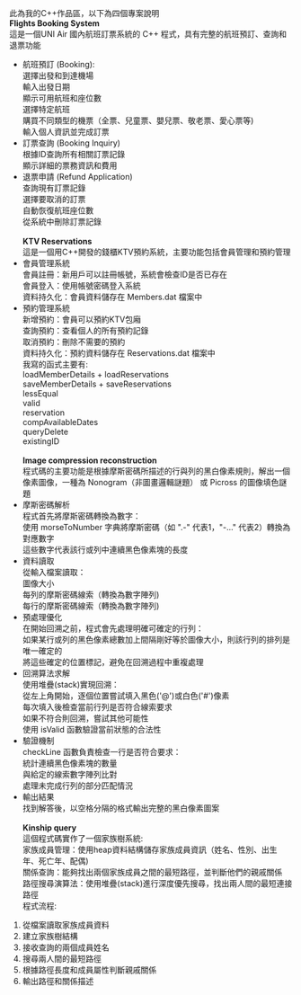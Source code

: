 此為我的C++作品區，以下為四個專案說明\
**Flights Booking System**\
這是一個UNI Air 國內航班訂票系統的 C++ 程式，具有完整的航班預訂、查詢和退票功能
+ 航班預訂 (Booking):\
  選擇出發和到達機場\
  輸入出發日期\
  顯示可用航班和座位數\
  選擇特定航班\
  購買不同類型的機票（全票、兒童票、嬰兒票、敬老票、愛心票等)\
  輸入個人資訊並完成訂票
+ 訂票查詢 (Booking Inquiry)\
  根據ID查詢所有相關訂票記錄\
  顯示詳細的票務資訊和費用
+ 退票申請 (Refund Application)\
  查詢現有訂票記錄\
  選擇要取消的訂票\
  自動恢復航班座位數\
  從系統中刪除訂票記錄\
\
**KTV Reservations**\
這是一個用C++開發的錢櫃KTV預約系統，主要功能包括會員管理和預約管理
+ 會員管理系統\
  會員註冊：新用戶可以註冊帳號，系統會檢查ID是否已存在\
  會員登入：使用帳號密碼登入系統\
  資料持久化：會員資料儲存在 Members.dat 檔案中
+ 預約管理系統\
  新增預約：會員可以預約KTV包廂\
  查詢預約：查看個人的所有預約記錄\
  取消預約：刪除不需要的預約\
  資料持久化：預約資料儲存在 Reservations.dat 檔案中\
我寫的函式主要有:\
loadMemberDetails + loadReservations\
saveMemberDetails + saveReservations\
lessEqual\
valid\
reservation\
compAvailableDates\
queryDelete\
existingID\
\
**Image compression reconstruction**\
程式碼的主要功能是根據摩斯密碼所描述的行與列的黑白像素規則，解出一個像素圖像，一種為 Nonogram（非圖畫邏輯謎題） 或 Picross 的圖像填色謎題
+ 摩斯密碼解析\
  程式首先將摩斯密碼轉換為數字：\
  使用 morseToNumber 字典將摩斯密碼（如 ".-" 代表1，"-..." 代表2）轉換為對應數字\
  這些數字代表該行或列中連續黑色像素塊的長度
+ 資料讀取\
  從輸入檔案讀取：\
  圖像大小\
  每列的摩斯密碼線索（轉換為數字陣列)\
  每行的摩斯密碼線索（轉換為數字陣列)
+ 預處理優化\
  在開始回溯之前，程式會先處理明確可確定的行列：\
  如果某行或列的黑色像素總數加上間隔剛好等於圖像大小，則該行列的排列是唯一確定的\
  將這些確定的位置標記，避免在回溯過程中重複處理
+ 回溯算法求解\
  使用堆疊(stack)實現回溯：\
  從左上角開始，逐個位置嘗試填入黑色('@')或白色('#')像素\
  每次填入後檢查當前行列是否符合線索要求\
  如果不符合則回溯，嘗試其他可能性\
  使用 isValid 函數驗證當前狀態的合法性
+ 驗證機制\
  checkLine 函數負責檢查一行是否符合要求：\
  統計連續黑色像素塊的數量\
  與給定的線索數字陣列比對\
  處理未完成行列的部分匹配情況
+ 輸出結果\
  找到解答後，以空格分隔的格式輸出完整的黑白像素圖案\
\
**Kinship query**\
這個程式碼實作了一個家族樹系統:\
家族成員管理：使用heap資料結構儲存家族成員資訊（姓名、性別、出生年、死亡年、配偶)\
關係查詢：能夠找出兩個家族成員之間的最短路徑，並判斷他們的親戚關係\
路徑搜尋演算法：使用堆疊(stack)進行深度優先搜尋，找出兩人間的最短連接路徑\
程式流程:
1. 從檔案讀取家族成員資料
2. 建立家族樹結構
3. 接收查詢的兩個成員姓名
4. 搜尋兩人間的最短路徑
5. 根據路徑長度和成員屬性判斷親戚關係
6. 輸出路徑和關係描述
